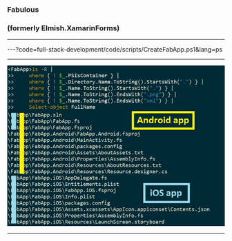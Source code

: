 
### Fabulous

### (formerly Elmish.XamarinForms)

---



---?code=full-stack-development/code/scripts/CreateFabApp.ps1&lang=ps

---

![Files](full-stack-development/assets/img/FabulousAppNewFilesAnnotated.jpg)

---

